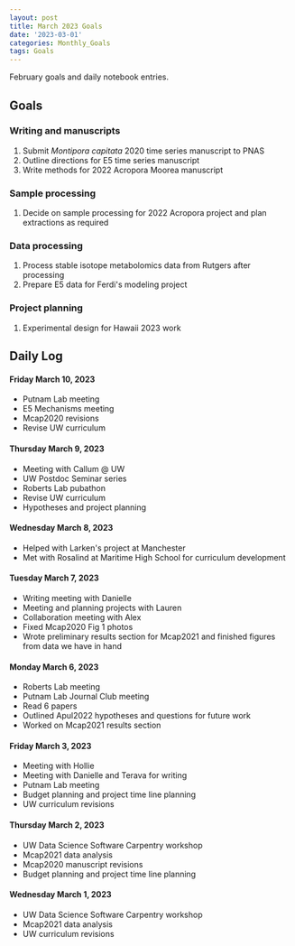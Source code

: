 ```yaml
---
layout: post
title: March 2023 Goals
date: '2023-03-01'
categories: Monthly_Goals
tags: Goals
---
```

February goals and daily notebook entries. 

## Goals  

### Writing and manuscripts 
              
1. Submit *Montipora capitata* 2020 time series manuscript to PNAS  
2. Outline directions for E5 time series manuscript
3. Write methods for 2022 Acropora Moorea manuscript 

### Sample processing 

1. Decide on sample processing for 2022 Acropora project and plan extractions as required 

### Data processing  

1. Process stable isotope metabolomics data from Rutgers after processing
2. Prepare E5 data for Ferdi's modeling project    

### Project planning 

1. Experimental design for Hawaii 2023 work

## **Daily Log**   

#### Friday March 10, 2023  

- Putnam Lab meeting
- E5 Mechanisms meeting
- Mcap2020 revisions
- Revise UW curriculum

#### Thursday March 9, 2023  

- Meeting with Callum @ UW 
- UW Postdoc Seminar series 
- Roberts Lab pubathon
- Revise UW curriculum
- Hypotheses and project planning

#### Wednesday March 8, 2023  

- Helped with Larken's project at Manchester
- Met with Rosalind at Maritime High School for curriculum development

#### Tuesday March 7, 2023  

- Writing meeting with Danielle
- Meeting and planning projects with Lauren
- Collaboration meeting with Alex
- Fixed Mcap2020 Fig 1 photos
- Wrote preliminary results section for Mcap2021 and finished figures from data we have in hand

#### Monday March 6, 2023  

- Roberts Lab meeting
- Putnam Lab Journal Club meeting
- Read 6 papers 
- Outlined Apul2022 hypotheses and questions for future work 
- Worked on Mcap2021 results section

#### Friday March 3, 2023  

- Meeting with Hollie 
- Meeting with Danielle and Terava for writing
- Putnam Lab meeting 
- Budget planning and project time line planning 
- UW curriculum revisions 

#### Thursday March 2, 2023  

- UW Data Science Software Carpentry workshop
- Mcap2021 data analysis 
- Mcap2020 manuscript revisions
- Budget planning and project time line planning 

#### Wednesday March 1, 2023  

- UW Data Science Software Carpentry workshop
- Mcap2021 data analysis 
- UW curriculum revisions
